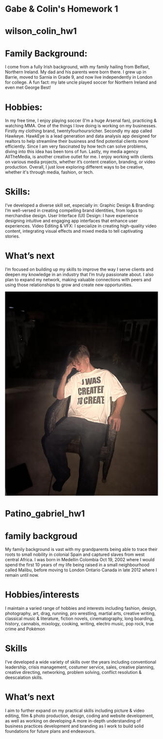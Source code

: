 # Gabe & Colin's Homework 1 

# wilson_colin_hw1
 
# Family Background:

I come from a fully Irish background, with my family hailing from Belfast, Northern Ireland. My dad and his parents were born there. I grew up in Barrie, moved to Sarnia in Grade 9, and now live independently in London for college. A fun fact: my late uncle played soccer for Northern Ireland and even met George Best!

# Hobbies:

In my free time, I enjoy playing soccer (I’m a huge Arsenal fan), practicing & watching MMA. One of the things I love doing is working on my businesses. Firstly my clothing brand, twentyfourhoursricher. Secondly my app called Hawkeye. HawkEye is a lead generation and data analysis app designed for realtors to help streamline their business and find potential clients more efficiently. Since I am very fascinated by how tech can solve problems, diving into this idea has been tons of fun. Lastly, my media agency AllTheMedia, is another creative outlet for me. I enjoy working with clients on various media projects, whether it’s content creation, branding, or video production.  Overall, I just love exploring different ways to be creative, whether it's through media, fashion, or tech.

# Skills:

I’ve developed a diverse skill set, especially in: Graphic Design & Branding: I’m well-versed in creating compelling brand identities, from logos to merchandise design. User Interface (UI) Design: I have experience designing intuitive and engaging app interfaces that enhance user experiences. Video Editing & VFX: I specialize in creating high-quality video content, integrating visual effects and mixed media to tell captivating stories.

# What’s next 
I’m focused on building up my skills to improve the way I serve clients and deepen my knowledge in an industry that I’m truly passionate about. I also plan to expand my network, making valuable connections with peers and using those relationships to grow and create new opportunities.

![picture of me sitting in a chair](https://github.com/colinwilsonn/wilson_colin_hw1/blob/main/images/wilson_colin_pic.jpeg?raw=true)

# Patino_gabriel_hw1

# family backgroud
My family background is vast with my grandparents being able to trace their roots to small nobility in colonial Spain and captured slaves from west central Africa. I was born in Medellin Colombia Oct 19, 2002 where I would spend the first 10 years of my life being raised in a small neighbourhood called Malibu, before moving to London Ontario Canada in late 2012 where I remain until now. 
# Hobbies/interests
I maintain a varied range of hobbies and interests including fashion, design, photography, art, drag, running, pro wrestling, martial arts, creative writing, classical music & literature, fiction novels, cinematography, long boarding, history, cannabis, mixology, cooking, writing, electro music, pop rock, true crime and Pokémon 
# Skills
I’ve developed a wide variety of skills over the years including conventional leadership, crisis management, costumer service, sales, creative planning, creative directing, networking, problem solving, conflict resolution &  deescalation skills. 
# What’s next 
I aim to further expand on my practical skills including picture & video editing, film & photo production, design, coding and website development, as well as working on developing A more in-depth understanding of business practices development and branding as I work to build solid foundations for future plans and endeavours.

